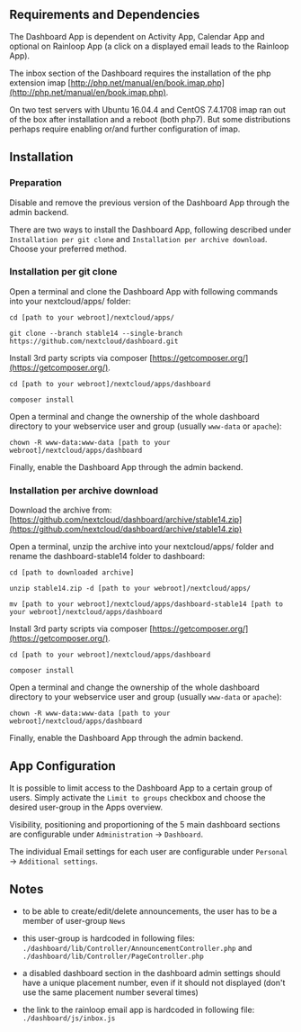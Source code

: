 
## Requirements and Dependencies

The Dashboard App is dependent on Activity App, Calendar App and optional on
Rainloop App (a click on a displayed email leads to the Rainloop App).

The inbox section of the Dashboard requires the installation of the
php extension imap [http://php.net/manual/en/book.imap.php](http://php.net/manual/en/book.imap.php).

On two test servers with Ubuntu 16.04.4 and CentOS 7.4.1708
imap ran out of the box after installation and a reboot (both php7).
But some distributions perhaps require enabling or/and further configuration of
imap.


## Installation

### Preparation

Disable and remove the previous version of the Dashboard App through the
admin backend.

There are two ways to install the Dashboard App, following described under
`Installation per git clone` and `Installation per archive download`.
Choose your preferred method.


### Installation per git clone

Open a terminal and clone the Dashboard App with following commands into your
nextcloud/apps/ folder:
```
cd [path to your webroot]/nextcloud/apps/
```
```
git clone --branch stable14 --single-branch https://github.com/nextcloud/dashboard.git
```

Install 3rd party scripts via composer [https://getcomposer.org/](https://getcomposer.org/).
```
cd [path to your webroot]/nextcloud/apps/dashboard
```
```
composer install
```

Open a terminal and change the ownership of the whole dashboard directory to
your webservice user and group (usually `www-data` or `apache`):
```
chown -R www-data:www-data [path to your webroot]/nextcloud/apps/dashboard
```

Finally, enable the Dashboard App through the admin backend.


### Installation per archive download

Download the archive from:
[https://github.com/nextcloud/dashboard/archive/stable14.zip](https://github.com/nextcloud/dashboard/archive/stable14.zip)

Open a terminal, unzip the archive into your nextcloud/apps/ folder and
rename the dashboard-stable14 folder to dashboard: 
```
cd [path to downloaded archive]
```
```
unzip stable14.zip -d [path to your webroot]/nextcloud/apps/
```
```
mv [path to your webroot]/nextcloud/apps/dashboard-stable14 [path to your webroot]/nextcloud/apps/dashboard
```

Install 3rd party scripts via composer [https://getcomposer.org/](https://getcomposer.org/).
```
cd [path to your webroot]/nextcloud/apps/dashboard
```
```
composer install
```

Open a terminal and change the ownership of the whole dashboard directory to
your webservice user and group (usually `www-data` or `apache`):
```
chown -R www-data:www-data [path to your webroot]/nextcloud/apps/dashboard
```

Finally, enable the Dashboard App through the admin backend.


## App Configuration

It is possible to limit access to the Dashboard App to a certain group of users.
Simply activate the `Limit to groups` checkbox and choose the desired
user-group in the Apps overview.

Visibility, positioning and proportioning of the 5 main dashboard sections
are configurable under `Administration` -> `Dashboard`.

The individual Email settings for each user are configurable under `Personal` ->
`Additional settings`.


## Notes

- to be able to create/edit/delete announcements, the user has to be a member
 of user-group `News`

- this user-group is hardcoded in following files:
 `./dashboard/lib/Controller/AnnouncementController.php`
 and
 `./dashboard/lib/Controller/PageController.php`

- a disabled dashboard section in the dashboard admin settings should have a
 unique placement number, even if it should not displayed
 (don't use the same placement number several times)

- the link to the rainloop email app is hardcoded in following file:
 `./dashboard/js/inbox.js`
